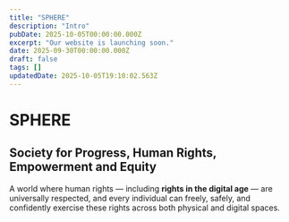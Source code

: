 ```yaml
---
title: "SPHERE"
description: "Intro"
pubDate: 2025-10-05T00:00:00.000Z
excerpt: "Our website is launching soon."
date: 2025-09-30T00:00:00.000Z
draft: false
tags: []
updatedDate: 2025-10-05T19:10:02.563Z
---
```



# SPHERE

## Society for Progress, Human Rights, Empowerment and Equity

A world where human rights — including **rights in the digital age** — are universally respected, and every individual can freely, safely, and confidently exercise these rights across both physical and digital spaces.